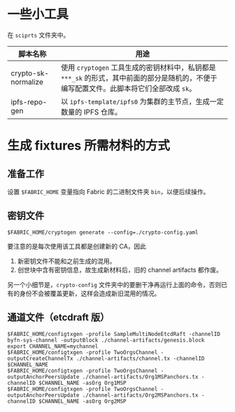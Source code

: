 # 一些小工具

在 `sciprts` 文件夹中。

|脚本名称|用途|
|--------|----|
|crypto-sk-normalize|使用 `cryptogen` 工具生成的密钥材料中，私钥都是 `***_sk` 的形式，其中前面的部分是随机的，不便于编写配置文件。此脚本将它们全部改成 `sk`。|
|ipfs-repo-gen|以 `ipfs-template/ipfs0` 为集群的主节点，生成一定数量的 IPFS 仓库。|

# 生成 fixtures 所需材料的方式

## 准备工作

设置 `$FABRIC_HOME` 变量指向 Fabric 的二进制文件夹 `bin`，以便后续操作。

## 密钥文件
```
$FABRIC_HOME/cryptogen generate --config=./crypto-config.yaml
```

要注意的是每次使用该工具都是创建新的 CA，因此  
1. 新密钥文件不能和之前生成的混用。
2. 创世块中含有密钥信息，故生成新材料后，旧的 channel artifacts 都作废。

另一个小细节是，`crypto-config` 文件夹中的要删干净再运行上面的命令，否则已有的身份不会被覆盖更新，这样会造成新旧混用的情况。

## 通道文件（etcdraft 版）
```
$FABRIC_HOME/configtxgen -profile SampleMultiNodeEtcdRaft -channelID byfn-sys-channel -outputBlock ./channel-artifacts/genesis.block
export CHANNEL_NAME=mychannel
$FABRIC_HOME/configtxgen -profile TwoOrgsChannel -outputCreateChannelTx ./channel-artifacts/channel.tx -channelID $CHANNEL_NAME
$FABRIC_HOME/configtxgen -profile TwoOrgsChannel -outputAnchorPeersUpdate ./channel-artifacts/Org1MSPanchors.tx -channelID $CHANNEL_NAME -asOrg Org1MSP
$FABRIC_HOME/configtxgen -profile TwoOrgsChannel -outputAnchorPeersUpdate ./channel-artifacts/Org2MSPanchors.tx -channelID $CHANNEL_NAME -asOrg Org2MSP
```
